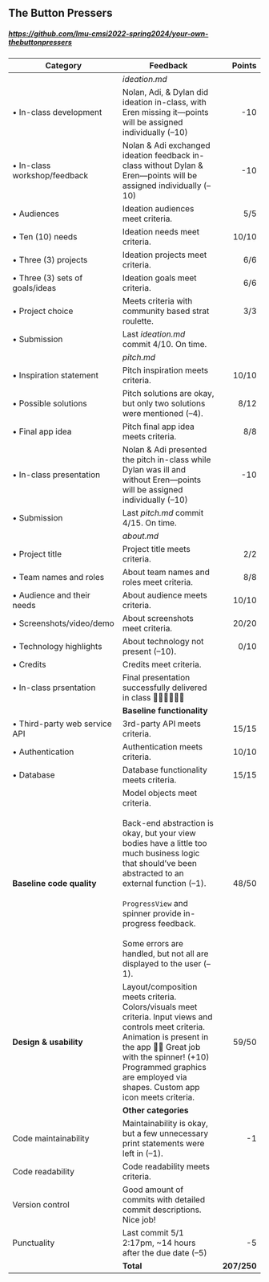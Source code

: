 

## The Button Pressers

##### https://github.com/lmu-cmsi2022-spring2024/your-own-thebuttonpressers

| Category | Feedback | Points |
| --- | --- | ---: |
| | _ideation.md_ | |
| • In-class development | Nolan, Adi, & Dylan did ideation in-class, with Eren missing it—points will be assigned individually (–10) | -10 |
| • In-class workshop/feedback | Nolan & Adi exchanged ideation feedback in-class without Dylan & Eren—points will be assigned individually (–10) | -10 |
| • Audiences | Ideation audiences meet criteria. | 5/5 |
| • Ten (10) needs | Ideation needs meet criteria. | 10/10 |
| • Three (3) projects | Ideation projects meet criteria. | 6/6 |
| • Three (3) sets of goals/ideas | Ideation goals meet criteria. | 6/6 |
| • Project choice | Meets criteria with community based strat roulette. | 3/3 |
| • Submission | Last _ideation.md_ commit 4/10. On time. |  |
| | _pitch.md_ | |
| • Inspiration statement | Pitch inspiration meets criteria. | 10/10 |
| • Possible solutions | Pitch solutions are okay, but only two solutions were mentioned (–4). | 8/12 |
| • Final app idea | Pitch final app idea meets criteria. | 8/8 |
| • In-class presentation | Nolan & Adi presented the pitch in-class while Dylan was ill and without Eren—points will be assigned individually (–10) | -10 |
| • Submission | Last _pitch.md_ commit 4/15. On time. |  |
| | _about.md_ | |
| • Project title | Project title meets criteria. | 2/2 |
| • Team names and roles | About team names and roles meet criteria. | 8/8 |
| • Audience and their needs | About audience meets criteria. | 10/10 |
| • Screenshots/video/demo | About screenshots meet criteria. | 20/20 |
| • Technology highlights | About technology not present (–10). | 0/10 |
| • Credits | Credits meet criteria. |  |
| • In-class prsentation | Final presentation successfully delivered in class 👏🏼👏🏼👏🏼 |  |
| | **Baseline functionality** | |
| • Third-party web service API | 3rd-party API meets criteria. | 15/15 |
| • Authentication | Authentication meets criteria. | 10/10 |
| • Database | Database functionality meets criteria. | 15/15 |
| **Baseline code quality** | Model objects meet criteria.<br/><br/> Back-end abstraction is okay, but your view bodies have a little too much business logic that should’ve been abstracted to an external function (–1).<br/><br/> `ProgressView` and spinner provide in-progress feedback.<br/><br/> Some errors are handled, but not all are displayed to the user (–1). | 48/50 |
| **Design & usability** | Layout/composition meets criteria. Colors/visuals meet criteria. Input views and controls meet criteria. Animation is present in the app 👌🏽 Great job with the spinner! (+10) Programmed graphics are employed via shapes. Custom app icon meets criteria. | 59/50 |
| | **Other categories** | |
| Code maintainability | Maintainability is okay, but a few unnecessary print statements were left in (–1). | -1 |
| Code readability | Code readability meets criteria. |  |
| Version control | Good amount of commits with detailed commit descriptions. Nice job! |  |
| Punctuality | Last commit 5/1 2:17pm, ~14 hours after the due date (–5) | -5 |
| | **Total** | **207/250** |
